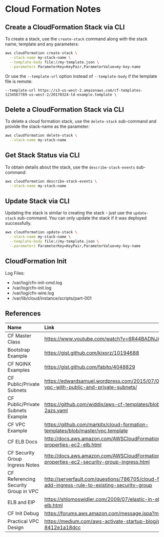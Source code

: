 # Cloud Formation Notes

## Create a CloudFormation Stack via CLI

To create a stack, use the `create-stack` command along with the stack name, template and any parameters:

```bash
aws cloudformation create-stack \
  --stack-name my-stack-name \
  --template-body file://my-template.json \
  --parameters ParameterKey=KeyPair,ParameterValue=my-key-name
```

Or use the `--template-url` option instead of `--template-body` if the template file is remote:

```
--template-url https://s3-us-west-2.amazonaws.com/cf-templates-1234567789-us-west-2/20170324-td-example.template \
```

## Delete a CloudFormation Stack via CLI

To delete a cloud formation stack, use the `delete-stack` sub-command and provide the stack-name as the parameter:

```bash
aws cloudformation delete-stack \
  --stack-name my-stack-name
```

## Get Stack Status via CLI

To obtain details about the stack, use the `describe-stack-events` sub-command:

```bash
aws cloudformation describe-stack-events \
  --stack-name my-stack-name
```

## Update Stack via CLI

Updating the stack is similar to creating the stack - just use the `update-stack` sub-command.  You can only update the 
stack if it was deployed successfully.

```bash
aws cloudformation update-stack \
  --stack-name my-stack-name \
  --template-body file://my-template.json \
  --parameters ParameterKey=KeyPair,ParameterValue=my-key-name
```

## CloudFormation Init

Log Files:
- /var/log/cfn-init-cmd.log
- /var/log/cfn-init.log
- /var/log/cfn-wire.log
- /var/lib/cloud/instance/scripts/part-001

## References

| Name              | Link                           |
|:------------------|:-------------------------------|
| CF Master Class   | https://www.youtube.com/watch?v=6R44BADNJA8 |
| Bootstrap Example | https://gist.github.com/kixorz/10194688 |
| CF NGINX Examples | https://gist.github.com/fabito/4048829 |
| CF Public/Private Subnets | https://edwardsamuel.wordpress.com/2015/07/04/aws-cloudformation-vpc-with-public-and-private-subnets/ |
| CF Public/Private Subnets Example | https://github.com/widdix/aws-cf-templates/blob/master/vpc/vpc-2azs.yaml |
| CF VPC Example    | https://github.com/markitx/cloud-formation-templates/blob/master/vpc.template |
| CF ELB Docs       | http://docs.aws.amazon.com/AWSCloudFormation/latest/UserGuide/aws-properties-ec2-elb.html |
| CF Security Group Ingress Notes | http://docs.aws.amazon.com/AWSCloudFormation/latest/UserGuide/aws-properties-ec2-security-group-ingress.html |
| CF Referencing Security Group in VPC | http://serverfault.com/questions/786705/cloud-formation-template-add-ingress-rule-to-existing-security-group |
| ELB and EIP       | https://shlomoswidler.com/2009/07/elastic-in-elastic-load-balancing-elb.html |
| CF Init Debug     | https://forums.aws.amazon.com/message.jspa?messageID=476964 |
| Practical VPC Design | https://medium.com/aws-activate-startup-blog/practical-vpc-design-8412e1a18dcc |
